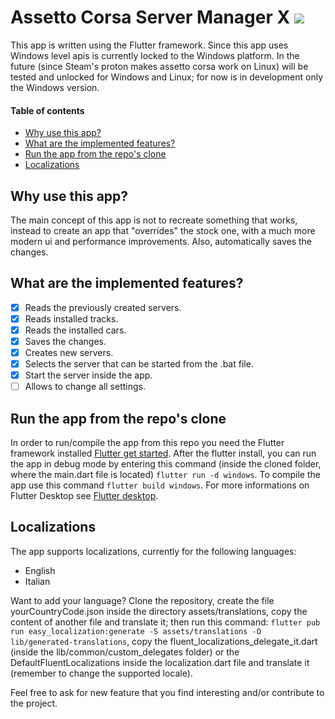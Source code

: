 # Assetto Corsa Server Manager X <a title="Made with Fluent Design" href="https://github.com/bdlukaa/fluent_ui"><img src="https://img.shields.io/badge/fluent-design-blue?style=flat-square&color=7A7574&labelColor=0078D7"/></a>

This app is written using the Flutter framework.
Since this app uses Windows level apis is currently locked to the Windows platform.
In the future (since Steam's proton makes assetto corsa work on Linux) will be tested and unlocked for Windows and Linux; for now is in development only the Windows version.


#### **Table of contents**
  - [Why use this app?](#why-use-this-app)
  - [What are the implemented features?](#what-are-the-implemented-features)
  - [Run the app from the repo's clone](#run-the-app-from-the-repos-clone)
  - [Localizations](#localizations)

## Why use this app?

The main concept of this app is not to recreate something that works, instead to create an app that "overrides" the stock one, with a much more modern ui and performance improvements.
Also, automatically saves the changes.

## What are the implemented features?

- [x] Reads the previously created servers.
- [x] Reads installed tracks.
- [x] Reads the installed cars.
- [x] Saves the changes.
- [X] Creates new servers.
- [X] Selects the server that can be started from the .bat file.
- [x] Start the server inside the app.
- [ ] Allows to change all settings.

## Run the app from the repo's clone

In order to run/compile the app from this repo you need the Flutter framework installed [Flutter get started](https://docs.flutter.dev/get-started/install).
After the flutter install, you can run the app in debug mode by entering this command (inside the cloned folder, where the main.dart file is located) `flutter run -d windows`.
To compile the app use this command `flutter build windows`.
For more informations on Flutter Desktop see [Flutter desktop](https://flutter.dev/multi-platform/desktop).

## Localizations

The app supports localizations, currently for the following languages:

- English
- Italian

Want to add your language? Clone the repository, create the file yourCountryCode.json inside the directory assets/translations, copy the content of another file and translate it; then run this command: `flutter pub run easy_localization:generate -S assets/translations -O lib/generated-translations`, copy the fluent_localizations_delegate_it.dart (inside the lib/common/custom_delegates folder) or the DefaultFluentLocalizations inside the localization.dart file and translate it (remember to change the supported locale).


Feel free to ask for new feature that you find interesting and/or contribute to the project.